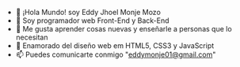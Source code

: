- 👋 ¡Hola Mundo! soy Eddy Jhoel Monje Mozo
- 👀 Soy programador web Front-End y Back-End
- 🌱 Me gusta aprender cosas nuevas y enseñarle a personas que lo necesitan
- 💞️ Enamorado del diseño web em HTML5, CSS3 y JavaScript
- 📫 Puedes comunicarte conmigo "eddymonje01@gmail.com"
